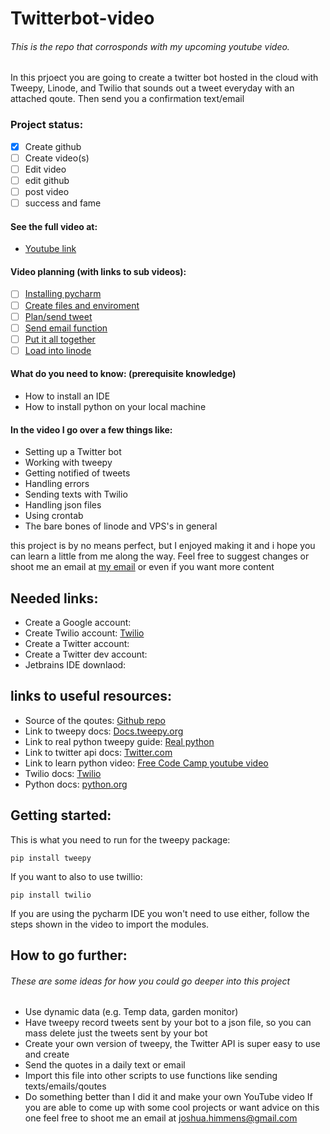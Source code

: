 # Twitterbot-video
###### This is the repo that corrosponds with my upcoming youtube video.

In this prjoect you are going to create a twitter bot hosted in the cloud with Tweepy, Linode, and Twilio that sounds out a tweet everyday with an attached qoute. Then send you a confirmation text/email
### Project status:

- [X] Create github
- [ ] Create video(s)
- [ ] Edit video
- [ ] edit github
- [ ] post video
- [ ] success and fame

#### See the full video at:
- [Youtube link](jfcom.ca)

#### Video planning (with links to sub videos):
- [ ] [Installing pycharm](youtube.com)
- [ ] [Create files and enviroment](youtube.com)
- [ ] [Plan/send tweet](youtube.com)
- [ ] [Send email function](youtube.com)
- [ ] [Put it all together](youtube.com)
- [ ] [Load into linode](youtube.com)

#### What do you need to know: (prerequisite knowledge)
- How to install an IDE
- How to install python on your local machine


#### In the video I go over a few things like:
- Setting up a Twitter bot
- Working with tweepy
- Getting notified of tweets
- Handling errors
- Sending texts with Twilio
- Handling json files
- Using crontab
- The bare bones of linode and VPS's in general

this project is by no means perfect, but I enjoyed making it and i hope you can learn a little from me along the way. Feel free to suggest changes or shoot me an email at [my email](mailto:joshua.himmens@gmail.com) or even if you want more content

## Needed links:
- Create a Google account:
- Create Twilio account: [Twilio](https://www.twilio.com/try-twilio)
- Create a Twitter account:
- Create a Twitter dev account:
- Jetbrains IDE downlaod: 


## links to useful resources:

- Source of the qoutes: [Github repo](https://github.com/sumanto/goodreads-quotes/blob/master/quotes.json)
- Link to tweepy docs: [Docs.tweepy.org](https://docs.tweepy.org/en/latest/index.html)
- Link to real python tweepy guide: [Real python](https://realpython.com/twitter-bot-python-tweepy/)
- Link to twitter api docs: [Twitter.com](https://developer.twitter.com/en/docs)
- Link to learn python video: [Free Code Camp youtube video](https://www.youtube.com/watch?v=rfscVS0vtbw&t=1957s)
- Twilio docs: [Twilio](https://www.twilio.com/docs)
- Python docs: [python.org](https://docs.python.org/3/)

## Getting started:

This is what you need to run for the tweepy package:

    pip install tweepy
    
If you want to also to use twillio:

    pip install twilio

If you are using the pycharm IDE you won't need to use either, follow the steps shown in the video to import the modules.

## How to go further:
###### These are some ideas for how you could go deeper into this project
- Use dynamic data (e.g. Temp data, garden monitor)
- Have tweepy record tweets sent by your bot to a json file, so you can mass delete just the tweets sent by your bot
- Create your own version of tweepy, the Twitter API is super easy to use and create
- Send the quotes in a daily text or email
- Import this file into other scripts to use functions like sending texts/emails/qoutes
- Do something better than I did it and make your own YouTube video
If you are able to come up with some cool projects or want advice on this one feel free to shoot me an email at [joshua.himmens@gmail.com](mailto:joshua.himmens@gmail.com)